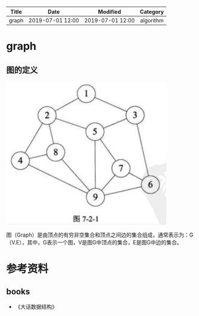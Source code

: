 | Title                | Date             | Modified         | Category          |
|:--------------------:|:----------------:|:----------------:|:-----------------:|
| graph            | 2019-07-01 12:00 | 2019-07-01 12:00 | algorithm         |


# graph


## 图的定义

![](./images/graph_01.png)

图（Graph）是由顶点的有穷非空集合和顶点之间边的集合组成，通常表示为：G（V.E），其中，G表示一个图，V是图G中顶点的集合，E是图G中边的集合。



















# 参考资料

## books
- 《大话数据结构》